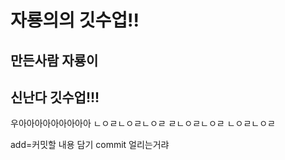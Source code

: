 # 자룡의의 깃수업!!

## 만든사람 자룡이
## 신난다 깃수업!!!

우아아아아아아아아아
ㄴㅇㄹㄴㅇㄹㄴㅇㄹ
ㄹㄴㅇㄹㄴㅇㄹ
ㄴㅇㄹㄴㅇㄹ


add=커밋할 내용 담기
commit  얼리는거랴